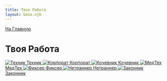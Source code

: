 ```yaml
---
title: Твоя Работа
layout: base.njk
---
```

<a href="{{ '/' | url }}" class="return-link">На Главную</a>
# Твоя Работа

<div class="tile-grid">
  <a href="{{ '/job/tech/' | url }}" class="tile-button">
    <img src="{{ '/images/content/job/tech.png' | url }}" alt="Техник" />
    <span>Техник</span>
  </a>
  <a href="{{ '/job/suit/' | url }}" class="tile-button">
    <img src="{{ '/images/content/job/suit.png' | url }}" alt="Корпорат" />
    <span>Корпорат</span>
  </a>
  <a href="{{ '/job/nomad/' | url }}" class="tile-button">
    <img src="{{ '/images/content/job/nomad.png' | url }}" alt="Кочевник" />
    <span>Кочевник</span>
  </a>
  <a href="{{ '/job/medic/' | url }}" class="tile-button">
    <img src="{{ '/images/content/job/medic.png' | url }}" alt="МедТех" />
    <span>МедТех</span>
  </a>
  <a href="{{ '/job/fixer/' | url }}" class="tile-button">
    <img src="{{ '/images/content/job/fixer.png' | url }}" alt="Фиксер" />
    <span>Фиксер</span>
  </a>
  <a href="{{ '/job/netrunner/' | url }}" class="tile-button">
    <img src="{{ '/images/content/job/netrunner.png' | url }}" alt="Нетраннер" />
    <span>Нетраннер</span>
  </a>
  <a href="{{ '/job/cop/' | url }}" class="tile-button">
    <img src="{{ '/images/content/job/cop.png' | url }}" alt="Законник" />
    <span>Законник</span>
  </a>
</div>